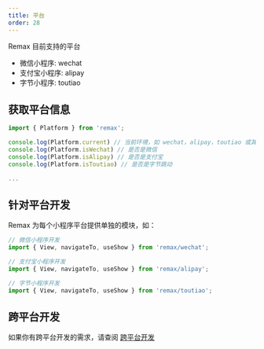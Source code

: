 ```yaml
---
title: 平台
order: 28
---
```


Remax 目前支持的平台

- 微信小程序: wechat
- 支付宝小程序: alipay
- 字节小程序: toutiao

## 获取平台信息

```js
import { Platform } from 'remax';

console.log(Platform.current) // 当前环境，如 wechat，alipay，toutiao 或其他
console.log(Platform.isWechat) // 是否是微信
console.log(Platform.isAlipay) // 是否是支付宝
console.log(Platform.isToutiao) // 是否是字节跳动

...
```

## 针对平台开发

Remax 为每个小程序平台提供单独的模块，如：

```js
// 微信小程序开发
import { View, navigateTo, useShow } from 'remax/wechat';
```

```js
// 支付宝小程序开发
import { View, navigateTo, useShow } from 'remax/alipay';
```

```js
// 字节小程序开发
import { View, navigateTo, useShow } from 'remax/toutiao';
```

## 跨平台开发

如果你有跨平台开发的需求，请查阅 [跨平台开发](/one/intro)
